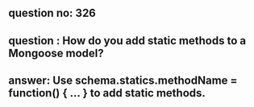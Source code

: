 
      
## question no: 326

## question : How do you add static methods to a Mongoose model?

## answer: Use schema.statics.methodName = function() { ... } to add static methods.
      